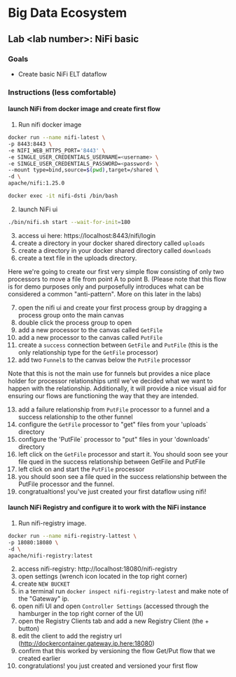 # Big Data Ecosystem

## Lab \<lab number>: NiFi basic

### Goals

- Create basic NiFi ELT dataflow

### Instructions (less comfortable)

#### launch NiFi from docker image and create first flow

1) Run nifi docker image

```bash
docker run --name nifi-latest \
-p 8443:8443 \
-e NIFI_WEB_HTTPS_PORT='8443' \
-e SINGLE_USER_CREDENTIALS_USERNAME=<username> \
-e SINGLE_USER_CREDENTIALS_PASSWORD=<password> \
--mount type=bind,source=$(pwd),target=/shared \
-d \
apache/nifi:1.25.0
```

```bash
docker exec -it nifi-dsti /bin/bash
```

2) launch NiFi ui

```bash
./bin/nifi.sh start --wait-for-init=180
```

3) access ui here: https://localhost:8443/nifi/login
4) create a directory in your docker shared directory called `uploads`
5) create a directory in your docker shared directory called `downloads`
6) create a text file in the uploads directory.

Here we're going to create our first very simple flow consisting of only two processors to move a file from point A to point B. (Please note that this flow is for demo purposes only and purposefully introduces what can be considered a common "anti-pattern". More on this later in the labs) 

7) open the nifi ui and create your first process group by dragging a process group onto the main canvas
8) double click the process group to open
9) add a new processor to the canvas called `GetFile`
10) add a new processor to the canvas called `PutFile`
11) create a `success` connection between `GetFile` and `PutFile` (this is the only relationship type for the `GetFile` processor)
12) add two `Funnel`s to the canvas below the `PutFile` processor

Note that this is not the main use for funnels but provides a nice place holder for processor relationships until we've decided what we want to happen with the relationship. Additionally, it will provide a nice visual aid for ensuring our flows are functioning the way that they are intended.

13) add a failure relationship from `PutFile` processor to a funnel and a success relationship to the other funnel
14) configure the `GetFile` processor to "get" files from your 'uploads` directory
15) configure the 'PutFile` processor to "put" files in your 'downloads' directory
16) left click on the `GetFile` processor and start it. You should soon see your file qued in the success relationship between GetFile and PutFile
17) left click on and start the `PutFile` processor
18) you should soon see a file qued in the success relationship between the PutFile processor and the funnel.
19) congratualtions! you've just created your first dataflow using nifi!

#### launch NiFi Registry and configure it to work with the NiFi instance

1) Run nifi-registry image.

```bash
docker run --name nifi-registry-lattest \
-p 18080:18080 \
-d \
apache/nifi-registry:latest
```
2) access nifi-registry: http://localhost:18080/nifi-registry
3) open settings (wrench icon located in the top right corner)
4) create `NEW BUCKET`
5) in a terminal run `docker inspect nifi-registry-latest` and make note of the "Gateway" ip.
6) open nifi UI and open  `Controller Settings` (accessed through the hamburger in the top right corner of the UI)
7) open the Registry Clients tab and add a new Registry Client (the + button)
8) edit the client to add the registry url (http://dockercontainer.gateway.ip.here:18080)
9) confirm that this worked by versioning the flow Get/Put flow that we created earlier
10) congratulations! you just created and versioned your first flow